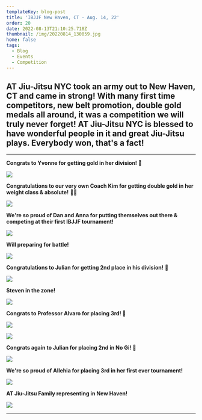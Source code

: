 ```yaml
---
templateKey: blog-post
title: 'IBJJF New Haven, CT - Aug. 14, 22'
order: 20
date: 2022-08-13T21:10:25.718Z
thumbnail: /img/20220814_130059.jpg
home: false
tags:
  - Blog
  - Events
  - Competition
---
```

## AT Jiu-Jitsu NYC took an army out to New Haven, CT and came in strong! With many first time competitors, new belt promotion, double gold medals all around, it was a competition we will truly never forget! AT Jiu-Jitsu NYC is blessed to have wonderful people in it and great Jiu-Jitsu plays. Everybody won, that's a fact!

- - -

**Congrats to Yvonne for getting gold in her division! 🥇**

![](/img/screenshot_20220814-055643_instagram.jpg)

**Congratulations to our very own Coach Kim for getting double gold in her weight class & absolute!** 🥇🥇

![](/img/20220813_191612.jpg)

**We're so proud of Dan and Anna for putting themselves out there & competing at their first IBJJF tournament!** 

![](/img/20220814_093214.jpg)

**Will preparing for battle!** 

![](/img/20220814_093822.jpg)

**Congratulations to Julian for getting 2nd place in his division!** 🥈

![](/img/20220813_155045.jpg)

**Steven in the zone!**

![](/img/20220814_094633.jpg)

**Congrats to Professor Alvaro for placing 3rd! 🥉**

![](/img/20220813_131152.jpg)

![](/img/20220814_164335.jpg)

**Congrats again to Julian for placing 2nd in No Gi!** 🥈

![](/img/whatsapp-image-2022-08-24-at-5.19.04-pm-9-.jpeg)

**We're so proud of Allehia for placing 3rd in her first ever tournament!** 

![](/img/20220814_115004.jpg)

**AT Jiu-Jitsu Family representing in New Haven!** 

![](/img/20220814_174518.jpg)

- - -

